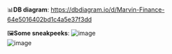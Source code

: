 📊<b>DB diagram</b>: https://dbdiagram.io/d/Marvin-Finance-64e5016402bd1c4a5e37f3dd

🖼️<b>Some sneakpeeks</b>:
![image](https://github.com/adrian-danciu/marvin-finance/assets/100218355/c6af8160-f5bf-4d2b-baf2-d8557c223246)
<br>
![image](https://github.com/adrian-danciu/marvin-finance/assets/100218355/6c9144ae-87bf-4750-ab16-1e0e7fa830dd)




